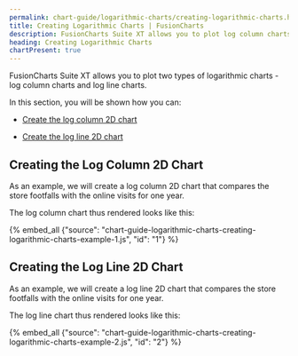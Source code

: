 ```yaml
---
permalink: chart-guide/logarithmic-charts/creating-logarithmic-charts.html
title: Creating Logarithmic Charts | FusionCharts
description: FusionCharts Suite XT allows you to plot log column charts and log line charts.
heading: Creating Logarithmic Charts
chartPresent: true
---
```


FusionCharts Suite XT allows you to plot two types of logarithmic charts - log column charts and log line charts.

In this section, you will be shown how you can:

* <a href="{{ site.baseurl }}chart-guide/logarithmic-charts/creating-logarithmic-charts.html#creating-the-log-column-2d-chart">Create the log column 2D chart</a>

* <a href="{{ site.baseurl }}chart-guide/logarithmic-charts/creating-logarithmic-charts.html#creating-the-log-line-2d-chart">Create the log line 2D chart</a>

## Creating the Log Column 2D Chart

As an example, we will create a log column 2D chart that compares the store footfalls with the online visits for one year.

The log column chart thus rendered looks like this:

{% embed_all {"source": "chart-guide-logarithmic-charts-creating-logarithmic-charts-example-1.js", "id": "1"} %}


## Creating the Log Line 2D Chart

As an example, we will create a log line 2D chart that compares the store footfalls with the online visits for one year.

The log line chart thus rendered looks like this:

{% embed_all {"source": "chart-guide-logarithmic-charts-creating-logarithmic-charts-example-2.js", "id": "2"} %}